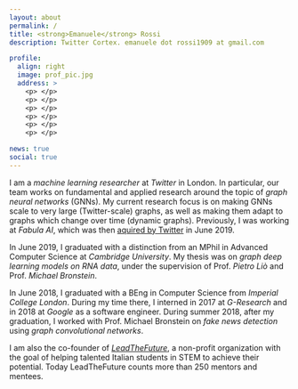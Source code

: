 ```yaml
---
layout: about
permalink: /
title: <strong>Emanuele</strong> Rossi
description: Twitter Cortex. emanuele dot rossi1909 at gmail.com

profile:
  align: right
  image: prof_pic.jpg
  address: >
    <p> </p>
    <p> </p>
    <p> </p>
    <p> </p>
    <p> </p>
    <p> </p>

news: true
social: true
---
```


I am a *machine learning researcher* at *Twitter* in London. In particular, our team works on fundamental and applied research around the topic of *graph neural networks* (GNNs). My current research focus is on making GNNs scale to very large (Twitter-scale) graphs, as well as making them adapt to graphs which change over time (dynamic graphs). Previously, I was working at *Fabula AI*, which was then [aquired by Twitter](https://techcrunch.com/2019/06/03/twitter-bags-deep-learning-talent-behind-london-startup-fabula-ai/) in June 2019.

In June 2019, I graduated with a distinction from an MPhil in Advanced Computer Science at *Cambridge University*. My thesis was on *graph deep learning models on RNA data*, under the supervision of Prof. *Pietro Liò* and Prof. *Michael Bronstein*. 

In June 2018, I graduated with a BEng in Computer Science from *Imperial College London*. During my time there, I interned in 2017 at *G-Research* and in 2018 at *Google* as a software engineer. During summer 2018, after my graduation, I worked with Prof. Michael Bronstein on *fake news detection* using *graph convolutional networks*.

I am also the co-founder of [*LeadTheFuture*](https://leadthefuture.tech/), a non-profit organization with the goal of helping talented Italian students in STEM to achieve their potential. Today LeadTheFuture counts more than 250 mentors and mentees.